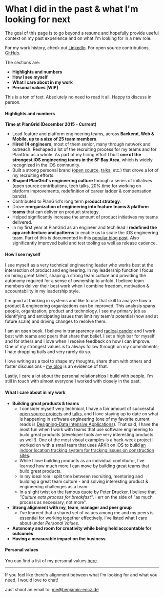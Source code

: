 # What I did in the past & what I'm looking for next

The goal of this page is to go beyond a resume and hopefully provide useful context on my past experience and on what I'm looking for in a new role.

For my work history, check out [LinkedIn](https://www.linkedin.com/in/benjaminencz/). For open source contributions, [GitHub](http://github.com/Ben-G/).

The sections are:

- **Highlights and numbers**
- **How I see myself**
- **What I care about in my work**
- **Personal values [WIP]**

This is a ton of text. Absolutely no need to read it all. Happy to discuss in person.

#### Highlights and numbers

**Time at PlanGrid (December 2015 - Current)** 

- Lead feature and platform engineering teams, across **Backend, Web & Mobile, up to a size of 25 team members**.
- **Hired 14 engineers**, most of them senior, many through network and outreach. Reshaped a lot of the recruiting process for my teams and for PlanGrid as a whole. As part of my hiring effort I built **one of the strongest iOS engineering teams in the SF Bay Area**, which is widely recognized in the iOS community.
- Built a strong personal brand ([open source](https://github.com/Ben-G), [talks](http://blog.benjamin-encz.de/speaking/), etc.) that drove a lot of my recruiting efforts.
- **Shaped PlanGrid's engineering culture** through a series of initiatives (open source contributions, tech talks, 20% time for working on platform improvements, redefinition of career ladder & compensation bands).
- Contributed to PlanGrid's long term **product strategy**.
- Drove **reorganization of engineering into feature teams & platform teams** that can deliver on product strategy.
- Helped significantly increase the amount of product initiatives my teams delivered.
- In my first year at PlanGrid as an engineer and tech lead I **redefined the app architecture and patterns** to enable us to scale the iOS engineering team. Part of this is documented in this [popular blog post](http://blog.benjamin-encz.de/post/real-world-flux-ios/). Also significantly improved build and test tooling as well as release cadence.

#### How I see myself

I see myself as a very technical engineering leader who works best at the intersection of product and engineering. In my leadership function I focus on hiring great talent, shaping a strong team culture and providing the autonomy required for a sense of ownership to unfold. I believe team members deliver their best work when I combine freedom, motivation & accountability in my leadership style.

I'm good at thinking in systems and like to use that skill to analyze how a product & engineering organizations can be improved. This analysis spans people, organization, product and technology. I see my primary job as identifying and anticipating issues that limit my team's potential (now and at future scale) and driving changes to resolve them.

I am an open book. I believe in transparency and [radical candor](https://www.amazon.com/Radical-Candor-Kim-Scott/dp/B01KTIEFEE/ref=sr_1_1?ie=UTF8&qid=1537034596&sr=8-1&keywords=radical+candor) and I work best with teams and peers that share that belief. I set a high bar for myself and for others and I love when I receive feedback on how I can improve. One of my strongest values is to always follow through on my commitments; I hate dropping balls and very rarely do so.

I love writing as a tool to shape my thoughts, share them with others and foster discussions - [my blog](http://blog.benjamin-encz.de/) is an evidence of that.

Lastly, I care a lot about the personal relationships I build with people. I'm still in touch with almost everyone I worked with closely in the past.

#### What I care about in my work

- **Building great products & teams**
  - I consider myself very technical, I have a fair amount of successful [open source projects](https://github.com/Ben-G) and [talks](http://blog.benjamin-encz.de/speaking/), and I love staying up to date on what is happening in software engineering (one of my favorite current reads is [Designing-Data Intensive Applications](https://www.amazon.com/s/?ie=UTF8&keywords=designing+data+intensive+applications&tag=googhydr-20&index=aps&hvadid=229105010548&hvpos=1t1&hvnetw=g&hvrand=12703251881550352481&hvpone=&hvptwo=&hvqmt=e&hvdev=c&hvdvcmdl=&hvlocint=&hvlocphy=9032076&hvtargid=kwd-297835422134&ref=pd_sl_1k8d3v58rz_e_p38)). That said, I have the most fun when I work with teams that use software engineering to build great products (developer tools are very interesting products as well!). One of the most visual examples is a hack-week project I worked on with a small team that uses ARKit on iOS to build [an indoor location tracking system for tracking issues on construction sites](https://www.youtube.com/watch?v=dzf-DSlQDRY&feature=youtu.be).
  - While I love building products as an individual contributor, I've learned how much more I can move by building great teams that build great products.
  - In my ideal role I split time between recruiting, mentoring and building a great team culture - and solving interesting product & engineering challenges as a team
  - In a slight twist on the famous quote by Peter Drucker, I believe that *"Culture eats process for breakfast"*. I err on the side of "as much process as necessary, not more". 
- **Strong alignment with my, team, manager and peer group**
  - I've learned that a shared set of values among me and my peers is essential for working together effectively. I've listed what I care about under *Personal Values*.
- **Autonomy and room for creativity while being held accountable for outcomes**
- **Having a measurable impact on the business**

#### Personal values

You can find a list of my personal values [here](/values).

----

If you feel like there's alignment between what I'm looking for and what you need, I would love to chat!

Just shoot an email to: me@benjamin-encz.de